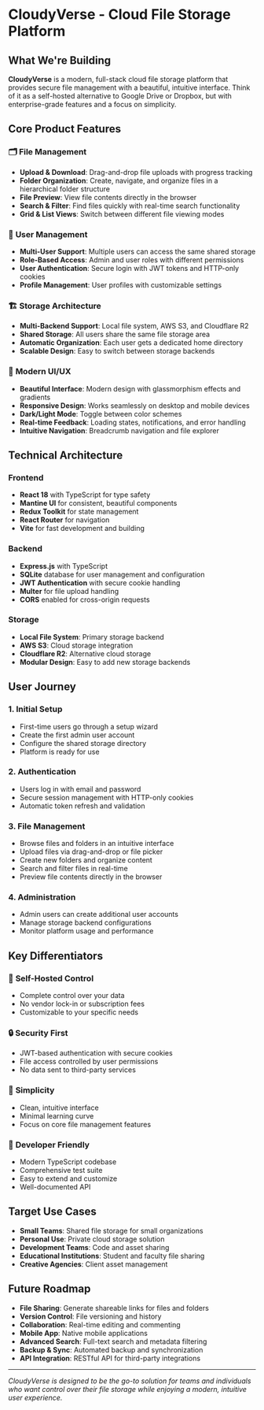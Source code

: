 # CloudyVerse - Cloud File Storage Platform

## What We're Building

**CloudyVerse** is a modern, full-stack cloud file storage platform that provides secure file management with a beautiful, intuitive interface. Think of it as a self-hosted alternative to Google Drive or Dropbox, but with enterprise-grade features and a focus on simplicity.

## Core Product Features

### 🗂️ **File Management**
- **Upload & Download**: Drag-and-drop file uploads with progress tracking
- **Folder Organization**: Create, navigate, and organize files in a hierarchical folder structure
- **File Preview**: View file contents directly in the browser
- **Search & Filter**: Find files quickly with real-time search functionality
- **Grid & List Views**: Switch between different file viewing modes

### 👥 **User Management**
- **Multi-User Support**: Multiple users can access the same shared storage
- **Role-Based Access**: Admin and user roles with different permissions
- **User Authentication**: Secure login with JWT tokens and HTTP-only cookies
- **Profile Management**: User profiles with customizable settings

### 🏗️ **Storage Architecture**
- **Multi-Backend Support**: Local file system, AWS S3, and Cloudflare R2
- **Shared Storage**: All users share the same file storage area
- **Automatic Organization**: Each user gets a dedicated home directory
- **Scalable Design**: Easy to switch between storage backends

### 🎨 **Modern UI/UX**
- **Beautiful Interface**: Modern design with glassmorphism effects and gradients
- **Responsive Design**: Works seamlessly on desktop and mobile devices
- **Dark/Light Mode**: Toggle between color schemes
- **Real-time Feedback**: Loading states, notifications, and error handling
- **Intuitive Navigation**: Breadcrumb navigation and file explorer

## Technical Architecture

### Frontend
- **React 18** with TypeScript for type safety
- **Mantine UI** for consistent, beautiful components
- **Redux Toolkit** for state management
- **React Router** for navigation
- **Vite** for fast development and building

### Backend
- **Express.js** with TypeScript
- **SQLite** database for user management and configuration
- **JWT Authentication** with secure cookie handling
- **Multer** for file upload handling
- **CORS** enabled for cross-origin requests

### Storage
- **Local File System**: Primary storage backend
- **AWS S3**: Cloud storage integration
- **Cloudflare R2**: Alternative cloud storage
- **Modular Design**: Easy to add new storage backends

## User Journey

### 1. **Initial Setup**
- First-time users go through a setup wizard
- Create the first admin user account
- Configure the shared storage directory
- Platform is ready for use

### 2. **Authentication**
- Users log in with email and password
- Secure session management with HTTP-only cookies
- Automatic token refresh and validation

### 3. **File Management**
- Browse files and folders in an intuitive interface
- Upload files via drag-and-drop or file picker
- Create new folders and organize content
- Search and filter files in real-time
- Preview file contents directly in the browser

### 4. **Administration**
- Admin users can create additional user accounts
- Manage storage backend configurations
- Monitor platform usage and performance

## Key Differentiators

### 🚀 **Self-Hosted Control**
- Complete control over your data
- No vendor lock-in or subscription fees
- Customizable to your specific needs

### 🔒 **Security First**
- JWT-based authentication with secure cookies
- File access controlled by user permissions
- No data sent to third-party services

### 🎯 **Simplicity**
- Clean, intuitive interface
- Minimal learning curve
- Focus on core file management features

### 🔧 **Developer Friendly**
- Modern TypeScript codebase
- Comprehensive test suite
- Easy to extend and customize
- Well-documented API

## Target Use Cases

- **Small Teams**: Shared file storage for small organizations
- **Personal Use**: Private cloud storage solution
- **Development Teams**: Code and asset sharing
- **Educational Institutions**: Student and faculty file sharing
- **Creative Agencies**: Client asset management

## Future Roadmap

- **File Sharing**: Generate shareable links for files and folders
- **Version Control**: File versioning and history
- **Collaboration**: Real-time editing and commenting
- **Mobile App**: Native mobile applications
- **Advanced Search**: Full-text search and metadata filtering
- **Backup & Sync**: Automated backup and synchronization
- **API Integration**: RESTful API for third-party integrations

---

*CloudyVerse is designed to be the go-to solution for teams and individuals who want control over their file storage while enjoying a modern, intuitive user experience.* 